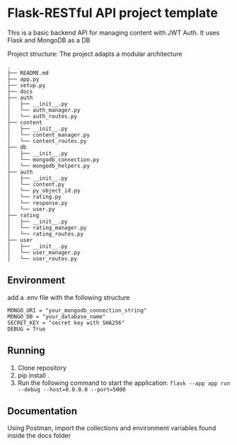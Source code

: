 # Flask-RESTful API project template

This is a basic backend API for managing content with JWT Auth. It uses Flask and MongoDB as a DB

Project structure:
The project adapts a modular architecture

```
.
├── README.md
├── app.py
├── setup.py
├── docs
├── auth
│   ├── __init__.py
│   └── auth_manager.py
│   └── auth_routes.py
├── content
│   ├── __init__.py
│   └── content_manager.py
│   └── content_routes.py
├── db
│   ├── __init__.py
│   └── mongodb_connection.py
│   └── mongodb_helpers.py
├── auth
│   ├── __init__.py
│   └── content.py
│   └── py_object_id.py
│   └── rating.py
│   └── response.py
│   └── user.py
├── rating
│   ├── __init__.py
│   └── rating_manager.py
│   └── rating_routes.py
├── user
│   ├── __init__.py
│   └── user_manager.py
│   └── user_routes.py
```

## Environment

add a .env file with the following structure

```
MONGO_URI = "your_mongodb_connection_string"
MONGO_DB = "your_database_name"
SECRET_KEY = "secret key with SHA256"
DEBUG = True
```

## Running

1. Clone repository
2. pip install .
3. Run the following command to start the application:
   `flask --app app run --debug --host=0.0.0.0 --port=5000`

## Documentation

Using Postman, import the collections and environment variables found inside the docs folder
